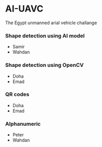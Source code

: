# AI-UAVC
The Egypt unmanned arial vehicle challange


### Shape detection using AI model
 - Samir
 - Wahdan

### Shape detection using OpenCV
 - Doha
 - Emad

### QR codes
 - Doha
 - Emad

### Alphanumeric 
 - Peter
 - Wahdan
